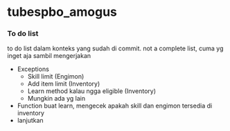 # tubespbo_amogus

### To do list
to do list dalam konteks yang sudah di commit.
not a complete list, cuma yg inget aja sambil mengerjakan
* Exceptions
  * Skill limit (Engimon)
  * Add item limit (Inventory)
  * Learn method kalau ngga eligible (Inventory<Skill>)
  * Mungkin ada yg lain
* Function buat learn, mengecek apakah skill dan engimon tersedia di inventory
* lanjutkan

